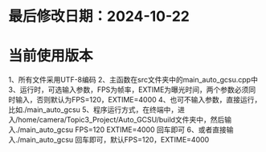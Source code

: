 # 最后修改日期：2024-10-22 
# 当前使用版本
1、所有文件采用UTF-8编码
2、主函数在src文件夹中的main_auto_gcsu.cpp中
3、运行时，可选输入参数，FPS为帧率，EXTIME为曝光时间，两个参数必须同时输入，否则默认为FPS=120，EXTIME=4000
4、也可不输入参数，直接运行，比如./main_auto_gcsu
5、程序运行方式，在终端中，进入/home/camera/Topic3_Project/Auto_GCSU/build文件夹中，然后输入./main_auto_gcsu FPS=120 EXTIME=4000 回车即可
6、或者直接输入./main_auto_gcsu 回车即可，默认FPS=120，EXTIME=4000
